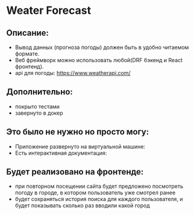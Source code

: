 # Weater Forecast
## Описание:
 - Вывод данных (прогноза погоды) должен быть в удобно читаемом формате. 
 - Веб фреймворк можно использовать любой(DRF бэкенд и React фронтенд).
 - api для погоды: https://www.weatherapi.com/

## Дополнительно:
- покрыто тестами
- завернуто в докер

## Это было не нужно но просто могу:
- Приложение развернуто на виртуальной машине:
- Есть интерактивная документация:

## Будет реализовано на фронтенде:
- при повторном посещении сайта будет предложено посмотреть погоду в городе, в котором пользователь уже смотрел ранее
- будет сохраняться история поиска для каждого пользователя, и будет показывать сколько раз вводили какой город